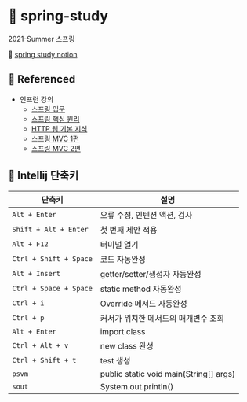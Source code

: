 # 🌿 spring-study
 2021-Summer 스프링

🔎 [spring study notion](https://www.notion.so/Spring-Study-5f739e3c70ca4d859a50a4758825e485)
## 📖 Referenced
+ 인프런 강의
  + [스프링 입문](https://www.inflearn.com/course/%EC%8A%A4%ED%94%84%EB%A7%81-%EC%9E%85%EB%AC%B8-%EC%8A%A4%ED%94%84%EB%A7%81%EB%B6%80%ED%8A%B8)
  + [스프링 핵심 원리](https://www.inflearn.com/course/%EC%8A%A4%ED%94%84%EB%A7%81-%ED%95%B5%EC%8B%AC-%EC%9B%90%EB%A6%AC-%EA%B8%B0%EB%B3%B8%ED%8E%B8)
  + [HTTP 웹 기본 지식](https://www.inflearn.com/course/http-%EC%9B%B9-%EB%84%A4%ED%8A%B8%EC%9B%8C%ED%81%AC)
  + [스프링 MVC 1편](https://www.inflearn.com/course/%EC%8A%A4%ED%94%84%EB%A7%81-mvc-1)
  + [스프링 MVC 2편](https://www.inflearn.com/course/%EC%8A%A4%ED%94%84%EB%A7%81-mvc-2)
## 🔑 Intellij 단축키
|단축키|설명|   
|------|---|
|`Alt + Enter`| 오류 수정, 인텐션 액션, 검사|
|`Shift + Alt + Enter` |첫 번째 제안 적용|
|`Alt + F12`| 터미널 열기|
|`Ctrl + Shift + Space`|코드 자동완성|
|`Alt + Insert`| getter/setter/생성자 자동완성|
|`Ctrl + Space + Space`|static method 자동완성|
|`Ctrl + i`|Override 메서드 자동완성|
|`Ctrl + p`|	커서가 위치한 메서드의 매개변수 조회|
|`Alt + Enter`|import class|
|`Ctrl + Alt + v`|new class 완성|
|`Ctrl + Shift + t`|test 생성|
|`psvm`|public static void main(String[] args)|  
|`sout`|System.out.println()| 

